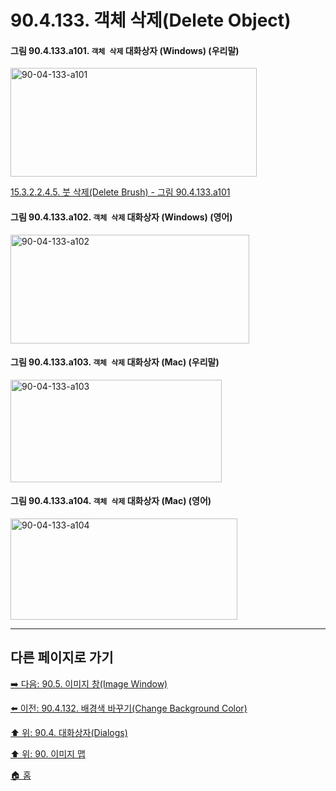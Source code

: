 # 90.4.133. 객체 삭제(Delete Object)

<a id="90-04-133-a101"></a>

#### 그림 90.4.133.a101. `객체 삭제` 대화상자 (Windows) (우리말)
<img width="394" height="174" alt="90-04-133-a101" src="https://github.com/user-attachments/assets/45f5fb86-418f-4ada-8e61-7130830e0595" />

[15.3.2.2.4.5. 붓 삭제(Delete Brush) - 그림 90.4.133.a101](./15-03-02-02-04-05-delete_brush.md#90-04-133-a101)

<a id="90-04-133-a102"></a>

#### 그림 90.4.133.a102. `객체 삭제` 대화상자 (Windows) (영어)
<img width="382" height="174" alt="90-04-133-a102" src="https://github.com/user-attachments/assets/d4dea667-7bbb-43e4-9450-26ca7dee3e60" />

<a id="90-04-133-a103"></a>

#### 그림 90.4.133.a103. `객체 삭제` 대화상자 (Mac) (우리말)
<img width="338" height="164" alt="90-04-133-a103" src="https://github.com/user-attachments/assets/fee7f96a-4866-4e9b-9c80-4f33261e74e3" />

<a id="90-04-133-a104"></a>

#### 그림 90.4.133.a104. `객체 삭제` 대화상자 (Mac) (영어)
<img width="363" height="162" alt="90-04-133-a104" src="https://github.com/user-attachments/assets/77456c60-e298-4d23-a4b4-7137c2089cb1" />

***

## 다른 페이지로 가기

[➡️ 다음: 90.5. 이미지 창(Image Window)](./90-05-00-image_window.md)

[⬅️ 이전: 90.4.132. 배경색 바꾸기(Change Background Color)](./90-04-0132-change_background_color.md)

[⬆️ 위: 90.4. 대화상자(Dialogs)](./90-04-0000-dialogs.md)

[⬆️ 위: 90. 이미지 맵](./90-00-image-map.md)

[🏠 홈](./00-home.md)